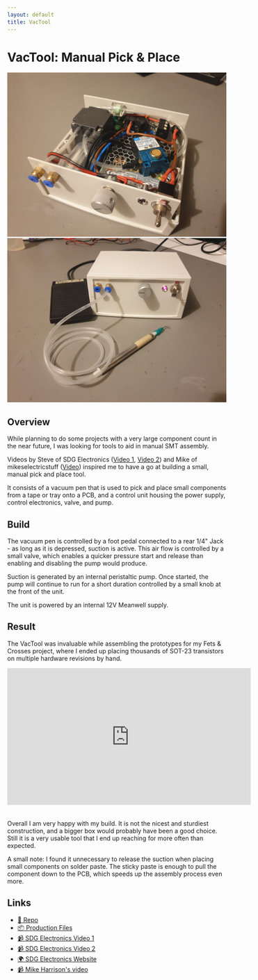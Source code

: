 ```yaml
---
layout: default
title: VacTool
---
```

# VacTool: Manual Pick & Place

<div class="row gallery_scope">
  <div class="column">
      <a href="/assets/img/vactool/vactool_inside.jpeg">
          <img src="/assets/img/vactool/vactool_inside.jpeg">
      </a>
  </div>
  <div class="column">
    <a href="/assets/img/vactool/vactool_full.jpeg">
        <img src="/assets/img/vactool/vactool_full.jpeg">
    </a>
  </div>
</div>        

## Overview

While planning to do some projects with a very large component count in the near future, I was looking for tools to aid in manual
SMT assembly.

Videos by Steve of SDG Electronics ([Video 1](https://www.youtube.com/watch?v=pdGSFc7VjBE),
[Video 2](https://www.youtube.com/watch?v=pdGSFc7VjBE)) and Mike of mikeselectricstuff ([Video](https://www.youtube.com/watch?v=pdGSFc7VjBE))
inspired me to have a go at building a small, manual pick and place tool.

It consists of a vacuum pen that is used to pick and place small components from a 
tape or tray onto a PCB, and a control unit housing the power supply, control electronics, valve, and pump.

## Build

The vacuum pen is controlled by a foot pedal connected to a rear 1/4" Jack - as long as it is depressed,
suction is active. This air flow is controlled by a small valve, which enables a quicker pressure 
start and release than enabling and disabling the pump would produce. 

Suction is generated by an internal peristaltic pump. Once started, the pump will continue to run for 
a short duration controlled by a small knob at the front of the unit.
 
The unit is powered by an internal 12V Meanwell supply.

## Result

The VacTool was invaluable while assembling the prototypes for my Fets & Crosses project, where I ended
up placing thousands of SOT-23 transistors on multiple hardware revisions by hand.

<center>
    <div class="youtube-video-container">
        <iframe width="560" height="315" src="https://www.youtube-nocookie.com/embed/Lz2p190qZ2Q" title="YouTube video player" frameborder="0" allow="accelerometer; autoplay; clipboard-write; encrypted-media; gyroscope; picture-in-picture" allowfullscreen></iframe>         
    </div>
</center>
<br>

Overall I am very happy with my build. It is not the nicest and sturdiest construction, and a bigger box would
probably have been a good choice. Still it is a very usable tool that I end up reaching for more often than expected.

A small note: I found it unnecessary to release the suction when placing small components on solder paste.
The sticky paste is enough to pull the component down to the PCB, which speeds up the assembly process even
more.

## Links

- [📁 Repo](https://github.com/TheSchilk/VacTool)
- [📦 Production Files](https://github.com/TheSchilk/VacTool/releases/)
- [📹 SDG Electronics Video 1](https://www.youtube.com/watch?v=9G510G2gmdo)
- [📹 SDG Electronics Video 2](https://www.youtube.com/watch?v=1FnGqH_WkL4)
- [🌍 SDG Electronics Website](https://sdgelectronics.co.uk/youtube-videos/a-diy-smd-pick-and-place-tool-for-electronics-assembly/)
- [📹 Mike Harrison's video](https://www.youtube.com/watch?v=pdGSFc7VjBE)


